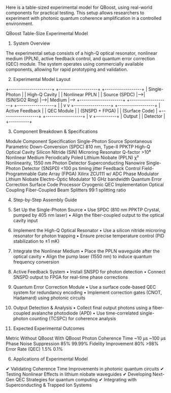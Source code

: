 Here is a table-sized experimental model for QBoost, using real-world components for practical testing. This setup allows researchers to experiment with photonic quantum coherence amplification in a controlled environment.

QBoost Table-Size Experimental Model

1. System Overview

The experimental setup consists of a high-Q optical resonator, nonlinear medium (PPLN), active feedback control, and quantum error correction (QEC) module. The system operates using commercially available components, allowing for rapid prototyping and validation.

2. Experimental Model Layout

+---------------------+   +-------------------+   +------------------+
|  Single-Photon     |   |  High-Q Cavity    |   |  Nonlinear PPLN  |
|  Source (SPDC)     |-->|  (SiN/SiO2 Ring)  |-->|  Medium          |--> 
+---------------------+   +-------------------+   +------------------+
                              |                      |
                              v                      v
                       +------------------+   +------------------+
                       |  Active Feedback |   |  QEC Module      |
                       |  (SNSPD + FPGA)  |   |  (Surface Code)  |
                       +------------------+   +------------------+
                              |
                              v
                         +----------+
                         |  Output  |
                         | Detector |
                         +----------+

3. Component Breakdown & Specifications

Module	Component	Specification
Single-Photon Source	Spontaneous Parametric Down-Conversion (SPDC)	810 nm, Type-II PPKTP
High-Q Optical Cavity	Silicon Nitride (SiN) Microring Resonator	Q-factor >10⁶
Nonlinear Medium	Periodically Poled Lithium Niobate (PPLN)	χ² Nonlinearity, 1550 nm
Photon Detector	Superconducting Nanowire Single-Photon Detector (SNSPD)	<100 ps timing jitter
Feedback Control	Field-Programmable Gate Array (FPGA)	Xilinx ZCU111 w/ ADC
Phase Modulator	Lithium Niobate Electro-Optic Modulator	10 GHz bandwidth
Quantum Error Correction	Surface Code Processor	Cryogenic QEC Implementation
Optical Coupling	Fiber-Coupled Beam Splitters	99:1 splitting ratio

4. Step-by-Step Assembly Guide

1. Set Up the Single-Photon Source
	•	Use SPDC (810 nm PPKTP Crystal, pumped by 405 nm laser)
	•	Align the fiber-coupled output to the optical cavity input

2. Implement the High-Q Optical Resonator
	•	Use a silicon nitride microring resonator for photon trapping
	•	Ensure precise temperature control (PID stabilization to ±1 mK)

3. Integrate the Nonlinear Medium
	•	Place the PPLN waveguide after the optical cavity
	•	Align the pump laser (1550 nm) to induce quantum frequency conversion

4. Active Feedback System
	•	Install SNSPD for photon detection
	•	Connect SNSPD output to FPGA for real-time phase corrections

5. Quantum Error Correction Module
	•	Use a surface code-based QEC system for redundancy encoding
	•	Implement correction gates (CNOT, Hadamard) using photonic circuits

6. Output Detection & Analysis
	•	Collect final output photons using a fiber-coupled avalanche photodiode (APD)
	•	Use time-correlated single-photon counting (TCSPC) for coherence analysis

5. Expected Experimental Outcomes

Metric	Without QBoost	With QBoost
Photon Coherence Time	~10 μs	~100 μs
Phase Noise Suppression	85%	99.99%
Fidelity Improvement	80%	>98%
Error Rate (QEC)	1.5%	0.1%

6. Applications of Experimental Model

✔ Validating Coherence Time Improvements in photonic quantum circuits
✔ Testing Nonlinear Effects in lithium niobate waveguides
✔ Developing Next-Gen QEC Strategies for quantum computing
✔ Integrating with Superconducting & Trapped Ion Systems
